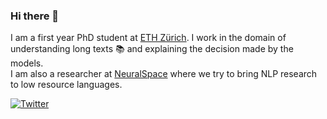 ### Hi there 👋

I am a first year PhD student at [ETH Zürich](http://www.mrinmaya.io/). I work in the domain of understanding long texts 📚 and explaining the decision made by the models.    
I am also a researcher at [NeuralSpace](https://neuralspace.ai/) where we try to bring NLP research to low resource languages. 

[![Twitter](https://img.shields.io/twitter/url/https/twitter.com/cloudposse.svg?style=social&label=Follow%20%40JupyterAI)](https://twitter.com/JupyterAI)

